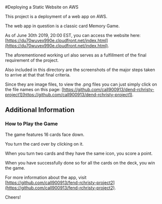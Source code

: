 #Deploying a Static Website on AWS

This project is a deployment of a web app on  AWS.

The web app in question is a classic card Memory Game.

As of June 30th 2019, 20:00 EST, you can access the website here: [https://du70wuvex990e.cloudfront.net/index.html](https://du70wuvex990e.cloudfront.net/index.html).

The aforementioned working url also serves as a fulfillment of the final requirement of the project.

Also included in this directory are the screenshots of the major steps taken to arrive at that that final criteria.

Since they are image files, to view the .png files you can just simply click on the file names on this page: [https://github.com/call900913/dend-rchristy-project1](https://github.com/call900913/dend-rchristy-project1).


## Additional Information

### How to Play the Game

The game features 16 cards face down.

You turn the card over by clicking on it.

When you turn two cards and they have the same icon, you score a point.

When you have successfully done so for all the cards on the deck, you win the game.

For more information about the app, visit [https://github.com/call900913/fend-rchristy-project2](https://github.com/call900913/fend-rchristy-project2).


Cheers!
